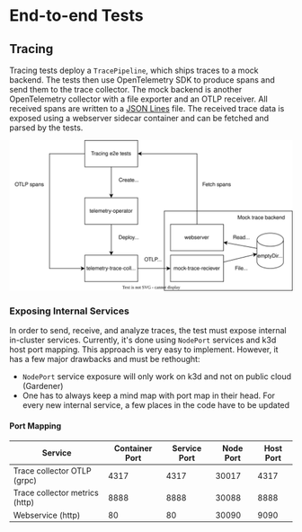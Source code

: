 # End-to-end Tests

## Tracing

Tracing tests deploy a `TracePipeline`, which ships traces to a mock backend. The tests then use OpenTelemetry SDK to produce spans and send them to the trace collector. The mock backend is another OpenTelemetry collector with a file exporter and an OTLP receiver. All received spans are written to a [JSON Lines](jsonlines.org) file. The received trace data is exposed using a webserver sidecar container and can be fetched and parsed by the tests.

![Tracing Tests Architecture](./assets/tracing-tests.svg)


### Exposing Internal Services

In order to send, receive, and analyze traces, the test must expose internal in-cluster services. Currently, it's done using `NodePort` services and k3d host port mapping. 
This approach is very easy to implement. However, it has a few major drawbacks and must be rethought:
* `NodePort` service exposure will only work on k3d and not on public cloud (Gardener)
* One has to always keep a mind map with port map in their head. For every new internal service, a few places in the code have to be updated

#### Port Mapping

| Service                        | Container Port | Service Port | Node Port | Host Port |
|--------------------------------|----------------|--------------|-----------|-----------|
 | Trace collector OTLP (grpc)    | 4317           | 4317         | 30017     | 4317      |
 | Trace collector metrics (http) | 8888           | 8888         | 30088     | 8888      |    
| Webservice (http)              | 80             | 80           | 30090     | 9090      | 
